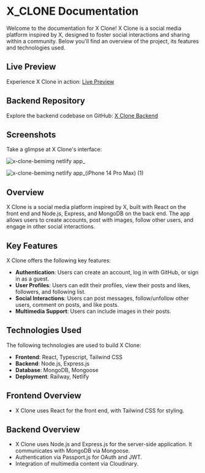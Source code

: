 # X_CLONE Documentation

Welcome to the documentation for X Clone! X Clone is a social media platform inspired by X, designed to foster social interactions and sharing within a community. Below you'll find an overview of the project, its features and technologies used.

## Live Preview

Experience X Clone in action: [Live Preview](https://x-clone-bemimg.netlify.app/)

## Backend Repository

Explore the backend codebase on GitHub: [X Clone Backend](https://github.com/beMimg/backend_x_clone)

## Screenshots

Take a glimpse at X Clone's interface:

![x-clone-bemimg netlify app_](https://github.com/beMimg/x-clone-frontend/assets/126000960/0ba08d25-5bad-437e-92cc-7dbfa0a3e051)

![x-clone-bemimg netlify app_(iPhone 14 Pro Max) (1)](https://github.com/beMimg/x-clone-frontend/assets/126000960/399fdac5-da77-4556-958b-e47255fc17ae)

## Overview

X Clone is a social media platform inspired by X, built with React on the front end and Node.js, Express, and MongoDB on the back end. The app allows users to create accounts, post with images, follow other users, and engage in other social interactions.

## Key Features

X Clone offers the following key features:

- **Authentication**: Users can create an account, log in with GitHub, or sign in as a guest.
- **User Profiles**: Users can edit their profiles, view their posts and likes, followers, and following list.
- **Social Interactions**: Users can post messages, follow/unfollow other users, comment on posts, and like posts.
- **Multimedia Support**: Users can include images in their posts.

## Technologies Used

The following technologies are used to build X Clone:

- **Frontend**: React, Typescript, Tailwind CSS
- **Backend**: Node.js, Express.js
- **Database**: MongoDB, Mongoose
- **Deployment**: Railway, Netlify

## Frontend Overview

- X Clone uses React for the front end, with Tailwind CSS for styling.

## Backend Overview

- X Clone uses Node.js and Express.js for the server-side application. It communicates with MongoDB via Mongoose.
- Authentication via Passport.js for OAuth and JWT.
- Integration of multimedia content via Cloudinary.
